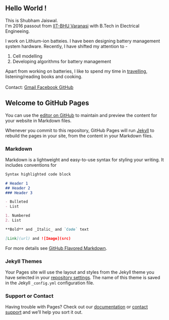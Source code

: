 ## Hello World !

This is Shubham Jaiswal.  
I'm 2016 passout from [IIT-BHU Varanasi](https://www.iitbhu.ac.in/) with B.Tech in Electrical Engineeing.  

I work on Lithium-ion batteies. I have been designing battery management system hardware. Recently, I have shifted my attention to -
1. Cell modelling
2. Developing algorithms for battery management  

Apart from working on batteries, I like to spend my time in <a href= "/travel">travelling</a>, listening/reading books and cooking.
<br> <br>
Contact:
<a href = "mailto:shubhambjaiswal2011@gmail.com"> Gmail </a>
<a href ="https://www.facebook.com/shubham.jaiswal.12139862"> Facebook </a>
<a  href = "https://github.com/the-shubhamjaiswal"> GitHub </a>
  
## Welcome to GitHub Pages

You can use the [editor on GitHub](https://github.com/theshubhamjaiswal/theshubhamjaiswal.github.io/edit/master/README.md) to maintain and preview the content for your website in Markdown files.

Whenever you commit to this repository, GitHub Pages will run [Jekyll](https://jekyllrb.com/) to rebuild the pages in your site, from the content in your Markdown files.

### Markdown

Markdown is a lightweight and easy-to-use syntax for styling your writing. It includes conventions for

```markdown
Syntax highlighted code block

# Header 1
## Header 2
### Header 3

- Bulleted
- List

1. Numbered
2. List

**Bold** and _Italic_ and `Code` text

[Link](url) and ![Image](src)
```

For more details see [GitHub Flavored Markdown](https://guides.github.com/features/mastering-markdown/).

### Jekyll Themes

Your Pages site will use the layout and styles from the Jekyll theme you have selected in your [repository settings](https://github.com/theshubhamjaiswal/theshubhamjaiswal.github.io/settings). The name of this theme is saved in the Jekyll `_config.yml` configuration file.

### Support or Contact

Having trouble with Pages? Check out our [documentation](https://help.github.com/categories/github-pages-basics/) or [contact support](https://github.com/contact) and we’ll help you sort it out.
